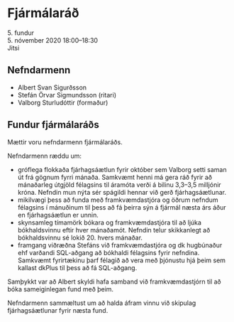 # Fjármálaráð

5\. fundur  
5\. nóvember 2020 18:00–18:30  
Jitsi

## Nefndarmenn

* Albert Svan Sigurðsson
* Stefán Örvar Sigmundsson (ritari)
* Valborg Sturludóttir (formaður)

## Fundur fjármálaráðs

Mættir voru nefndarmenn fjármálaráðs.

Nefndarmenn ræddu um:

* gróflega flokkaða fjárhagsáætlun fyrir október sem Valborg setti saman út frá gögnum fyrri mánaða. Samkvæmt henni má gera ráð fyrir að mánaðarleg útgjöld félagsins til áramóta verði á bilinu 3,3–3,5 milljónir króna. Nefndin mun nýta sér spágildi hennar við gerð fjárhagsáætlunar.
* mikilvægi þess að funda með framkvæmdastjóra og öðrum nefndum félagsins í mánuðinum til þess að fá þeirra sýn á fjármál næsta árs áður en fjárhagsáætlun er unnin.
* skynsamleg tímamörk bókara og framkvæmdastjóra til að ljúka bókhaldsvinnu eftir hver mánaðamót. Nefndin telur skikkanlegt að bókhaldsvinnu sé lokið 20. hvers mánaðar.
* framgang viðræðna Stefáns við framkvæmdastjóra og dk hugbúnaður ehf varðandi SQL-aðgang að bókhaldi félagsins fyrir nefndina. Samkvæmt fyrirtækinu þarf félagið að vera með þjónustu hjá þeim sem kallast dkPlus til þess að fá SQL-aðgang.

Samþykkt var að Albert skyldi hafa samband við framkvæmdastjórn til að bóka sameiginlegan fund með þeim.

Nefndarmenn sammæltust um að halda áfram vinnu við skipulag fjárhagsáætlunar fyrir næsta fund.